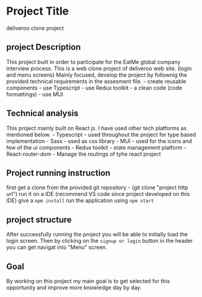 # Project Title
deliveroo clone project

## project Description
This project built in order to participate for the EatMe global company interview process.
This is a web clone project of deliveroo web site. (login and menu screens)
Mainly focused, develop the project by follownig the provided technical requirements in the assesment file.
    - create reusable components
    - use Typescript
    - use Redux toolkit
    - a clean code (code formattings)
    - use MUI 

## Technical analysis
This project mainly built on React js.
I have used other tech platforms as mentioned below.
    - Typescript       - used throughout the project for type based implementation
    - Sass             - used as css library
    - MUI              - used for the icons and few of the ui components
    - Redux toolkit    - state management platform
    - React-router-dom - Manage the routings of tyhe react project
    
## Project running instruction
first get a clone from the provided git repository  - (git clone "project http url")
run it on a IDE (recommend VS code since project developed on this IDE)
give a `npm install` 
run the application using `npm start`

## project structure
After successfully running the project you will be able to initially load the login screen.
Then by clicking on the `signup or login` button in the header you can get navigat into "Menu" screen.

## Goal
By working on this project my main goal is to get selected for this opportunity and improve more knowledge day by day.


